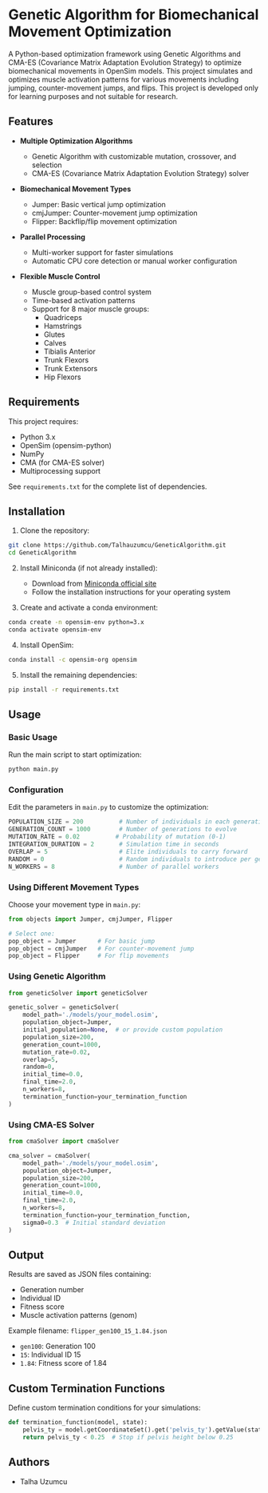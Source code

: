 # Genetic Algorithm for Biomechanical Movement Optimization

A Python-based optimization framework using Genetic Algorithms and CMA-ES (Covariance Matrix Adaptation Evolution Strategy) to optimize biomechanical movements in OpenSim models. This project simulates and optimizes muscle activation patterns for various movements including jumping, counter-movement jumps, and flips. This project is developed only for learning purposes and not suitable for research.

## Features

- **Multiple Optimization Algorithms**
  - Genetic Algorithm with customizable mutation, crossover, and selection
  - CMA-ES (Covariance Matrix Adaptation Evolution Strategy) solver
  
- **Biomechanical Movement Types**
  - Jumper: Basic vertical jump optimization
  - cmjJumper: Counter-movement jump optimization
  - Flipper: Backflip/flip movement optimization

- **Parallel Processing**
  - Multi-worker support for faster simulations
  - Automatic CPU core detection or manual worker configuration

- **Flexible Muscle Control**
  - Muscle group-based control system
  - Time-based activation patterns
  - Support for 8 major muscle groups:
    - Quadriceps
    - Hamstrings
    - Glutes
    - Calves
    - Tibialis Anterior
    - Trunk Flexors
    - Trunk Extensors
    - Hip Flexors

## Requirements

This project requires:
- Python 3.x
- OpenSim (opensim-python)
- NumPy
- CMA (for CMA-ES solver)
- Multiprocessing support

See `requirements.txt` for the complete list of dependencies.

## Installation

1. Clone the repository:
```bash
git clone https://github.com/Talhauzumcu/GeneticAlgorithm.git
cd GeneticAlgorithm
```
2. Install Miniconda (if not already installed):
    - Download from [Miniconda official site](https://docs.conda.io/en/latest/miniconda.html)
    - Follow the installation instructions for your operating system

3. Create and activate a conda environment:
```bash
conda create -n opensim-env python=3.x
conda activate opensim-env
```

4. Install OpenSim:
```bash
conda install -c opensim-org opensim
```

5. Install the remaining dependencies:
```bash
pip install -r requirements.txt
```

## Usage

### Basic Usage

Run the main script to start optimization:

```bash
python main.py
```

### Configuration

Edit the parameters in `main.py` to customize the optimization:

```python
POPULATION_SIZE = 200          # Number of individuals in each generation
GENERATION_COUNT = 1000        # Number of generations to evolve
MUTATION_RATE = 0.02          # Probability of mutation (0-1)
INTEGRATION_DURATION = 2       # Simulation time in seconds
OVERLAP = 5                    # Elite individuals to carry forward
RANDOM = 0                     # Random individuals to introduce per generation
N_WORKERS = 8                  # Number of parallel workers
```

### Using Different Movement Types

Choose your movement type in `main.py`:

```python
from objects import Jumper, cmjJumper, Flipper

# Select one:
pop_object = Jumper      # For basic jump
pop_object = cmjJumper   # For counter-movement jump
pop_object = Flipper     # For flip movements
```

### Using Genetic Algorithm

```python
from geneticSolver import geneticSolver

genetic_solver = geneticSolver(
    model_path='./models/your_model.osim',
    population_object=Jumper,
    initial_population=None,  # or provide custom population
    population_size=200,
    generation_count=1000,
    mutation_rate=0.02,
    overlap=5,
    random=0,
    initial_time=0.0,
    final_time=2.0,
    n_workers=8,
    termination_function=your_termination_function
)
```

### Using CMA-ES Solver

```python
from cmaSolver import cmaSolver

cma_solver = cmaSolver(
    model_path='./models/your_model.osim',
    population_object=Jumper,
    population_size=200,
    generation_count=1000,
    initial_time=0.0,
    final_time=2.0,
    n_workers=8,
    termination_function=your_termination_function,
    sigma0=0.3  # Initial standard deviation
)
```
## Output

Results are saved as JSON files containing:
- Generation number
- Individual ID
- Fitness score
- Muscle activation patterns (genom)

Example filename: `flipper_gen100_15_1.84.json`
- `gen100`: Generation 100
- `15`: Individual ID 15
- `1.84`: Fitness score of 1.84

## Custom Termination Functions

Define custom termination conditions for your simulations:

```python
def termination_function(model, state):
    pelvis_ty = model.getCoordinateSet().get('pelvis_ty').getValue(state)
    return pelvis_ty < 0.25  # Stop if pelvis height below 0.25
```
## Authors

- Talha Uzumcu

